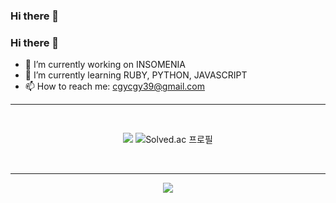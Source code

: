 ### Hi there 👋

<!--
**Guk0/Guk0** is a ✨ _special_ ✨ repository because its `README.md` (this file) appears on your GitHub profile.

Here are some ideas to get you started:

- 🔭 I’m currently working on ...
- 🌱 I’m currently learning ...
- 👯 I’m looking to collaborate on ...
- 🤔 I’m looking for help with ...
- 💬 Ask me about ...
- 📫 How to reach me: ...
- 😄 Pronouns: ...
- ⚡ Fun fact: ...
-->


### Hi there 👋

- 🔭 I’m currently working on INSOMENIA
- 🌱 I’m currently learning RUBY, PYTHON, JAVASCRIPT 
- 📫 How to reach me: cgycgy39@gmail.com

<hr/>
<br>

<div align=center>
 <a href="https://github.com/Itsbeenalongday/github-stats">
  
 <!-- ![](https://raw.githubusercontent.com/guk0/github-stats/master/generated/overview.svg)
 ![](https://github.com/guk0/github-stats/blob/master/generated/languages.svg)  -->

 </a>

 ![](https://github-readme-stats.vercel.app/api/top-langs/?username=guk0&count_private=true&layout=compact&theme=dracula)
 ![Solved.ac 프로필](http://mazassumnida.wtf/api/v2/generate_badge?boj=abcgy39)

</div>

<br>
<hr/>

<div align=center>

![](https://github-readme-stats.vercel.app/api?username=guk0&count_private=true&theme=dracula&show_icons=true)

</div>

<br>